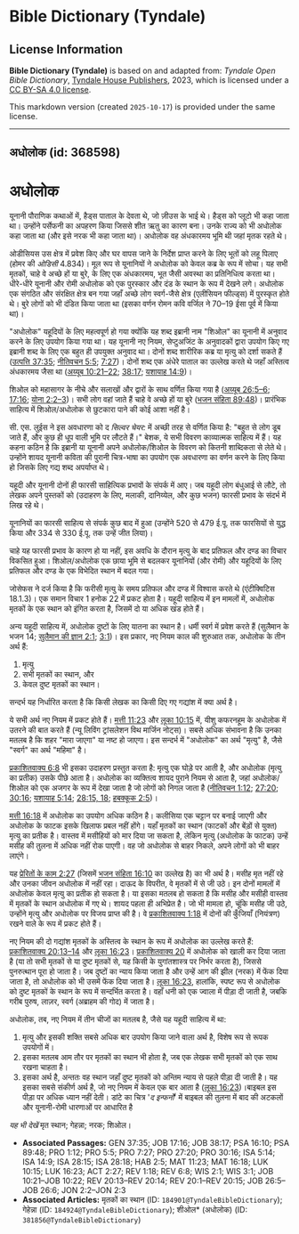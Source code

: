 # Bible Dictionary (Tyndale)

## License Information

**Bible Dictionary (Tyndale)** is based on and adapted from: _Tyndale Open Bible Dictionary_, [Tyndale House Publishers](https://tyndaleopenresources.com/), 2023, which is licensed under a [CC BY-SA 4.0 license](https://creativecommons.org/licenses/by-sa/4.0/legalcode.en).

This markdown version (created `2025-10-17`) is provided under the same license.



--------------------------------

## अधोलोक (id: 368598)

अधोलोक
======

यूनानी पौराणिक कथाओं में, हैड्स पाताल के देवता थे, जो ज़ीउस के भाई थे। हैड्स को प्लूटो भी कहा जाता था। उन्होंने पर्सेफनी का अपहरण किया जिससे शीत ऋतु का कारण बना। उनके राज्य को भी अधोलोक कहा जाता था (और इसे नरक भी कहा जाता था)। अधोलोक वह अंधकारमय भूमि थी जहां मृतक रहते थे।

ओडीसियस उस क्षेत्र में प्रवेश किए और घर वापस जाने के निर्देश प्राप्त करने के लिए भूतों को लहू पिलाए (होमर की *ओडिसी* 4\.834\)। मूल रूप से यूनानियों ने अधोलोक को केवल कब्र के रूप में सोचा। यह सभी मृतकों, चाहे वे अच्छे हों या बुरे, के लिए एक अंधकारमय, भूत जैसी अवस्था का प्रतिनिधित्व करता था। धीरे\-धीरे यूनानी और रोमी अधोलोक को एक पुरस्कार और दंड के स्थान के रूप में देखने लगे। अधोलोक एक संगठित और संरक्षित क्षेत्र बन गया जहाँ अच्छे लोग स्वर्ग\-जैसे क्षेत्र (एलीसियन फील्ड्स) में पुरस्कृत होते थे। बुरे लोगों को भी दंडित किया जाता था (इसका वर्णन रोमन कवि वर्जिल ने 70–19 ईसा पूर्व में किया था)।

"अधोलोक" यहूदियों के लिए महत्वपूर्ण हो गया क्योंकि यह शब्द इब्रानी नाम "शिओल" का यूनानी में अनुवाद करने के लिए उपयोग किया गया था। यह यूनानी नए नियम, सेप्टुअजिंट के अनुवादकों द्वारा उपयोग किए गए इब्रानी शब्द के लिए एक बहुत ही उपयुक्त अनुवाद था। दोनों शब्द शारीरिक कब्र या मृत्यु को दर्शा सकते हैं ([उत्पत्ति 37:35](https://ref.ly/Gen37:35); [नीतिवचन 5:5](https://ref.ly/Prov5:5); [7:27](https://ref.ly/Prov7:27))। दोनों शब्द एक अंधेरे पाताल का उल्लेख करते थे जहाँ अस्तित्व अंधकारमय जैसा था ([अय्यूब 10:21–22](https://ref.ly/Job10:21-Job10:22); [38:17](https://ref.ly/Job38:17); [यशायाह 14:9](https://ref.ly/Isa14:9))। 

शिओल को महासागर के नीचे और सलाखों और द्वारों के साथ वर्णित किया गया है ([अय्यूब 26:5–6](https://ref.ly/Job26:5-Job26:6); [17:16](https://ref.ly/Job17:16); [योना 2:2–3](https://ref.ly/Jonah2:2-Jonah2:3))। सभी लोग वहां जाते हैं चाहे वे अच्छे हों या बुरे ([भजन संहिता 89:48](https://ref.ly/Ps89:48))। प्रारंभिक साहित्य में शिओल/अधोलोक से छुटकारा पाने की कोई आशा नहीं है।

सी. एस. लुईस ने इस अवधारणा को द *सिल्वर चेयर:* में अच्छी तरह से वर्णित किया है: "बहुत से लोग डूब जाते हैं, और कुछ ही धूप वाली भूमि पर लौटते हैं।" बेशक, ये सभी विवरण काव्यात्मक साहित्य में हैं। यह कहना कठिन है कि इब्रानी या यूनानी अपने अधोलोक/शिओल के विवरण को कितनी शाब्दिकता से लेते थे। उन्होंने शायद यूनानी कविता की पुरानी चित्र\-भाषा का उपयोग एक अवधारणा का वर्णन करने के लिए किया हो जिसके लिए गद्य शब्द अपर्याप्त थे। 

यहूदी और यूनानी दोनों ही फारसी साहित्यिक प्रभावों के संपर्क में आए। जब यहूदी लोग बंधुआई से लौटे, तो लेखक अपने पुस्तकों को (उदाहरण के लिए, मलाकी, दानिय्येल, और कुछ भजन) फारसी प्रभाव के संदर्भ में लिख रहे थे।

यूनानियों का फारसी साहित्य से संपर्क कुछ बाद में हुआ (उन्होंने 520 से 479 ई.पू. तक फारसियों से युद्ध किया और 334 से 330 ई.पू. तक उन्हें जीत लिया)।

चाहे यह फारसी प्रभाव के कारण हो या नहीं, इस अवधि के दौरान मृत्यु के बाद प्रतिफल और दण्ड का विचार विकसित हुआ। शिओल/अधोलोक एक छाया भूमि से बदलकर यूनानियों (और रोमी) और यहूदियों के लिए प्रतिफल और दण्ड के एक विभेदित स्थान में बदल गया।

जोसेफस ने दर्ज किया है कि फरीसी मृत्यु के समय प्रतिफल और दण्ड में विश्वास करते थे (एंटीक्विटिस 18\.1\.3\)। एक समान विचार 1 हनोक 22 में प्रकट होता है। यहूदी साहित्य में इन मामलों में, अधोलोक मृतकों के एक स्थान को इंगित करता है, जिसमें दो या अधिक खंड होते हैं।

अन्य यहूदी साहित्य में, अधोलोक दुष्टों के लिए यातना का स्थान है। धर्मी स्वर्ग में प्रवेश करते हैं (सुलैमान के भजन 14; [सुलैमान की ज्ञान 2:1](https://ref.ly/Wis2:1); [3:1](https://ref.ly/Wis3:1))। इस प्रकार, नए नियम काल की शुरुआत तक, अधोलोक के तीन अर्थ हैं:

1. मृत्यु
2. सभी मृतकों का स्थान, और
3. केवल दुष्ट मृतकों का स्थान।

सन्दर्भ यह निर्धारित करता है कि किसी लेखक का किसी दिए गए गद्यांश में क्या अर्थ है।

ये सभी अर्थ नए नियम में प्रकट होते हैं। [मत्ती 11:23](https://ref.ly/Matt11:23) और [लूका 10:15](https://ref.ly/Luke10:15) में, यीशु कफरनहूम के अधोलोक में उतरने की बात करते हैं (न्यू लिविंग ट्रांसलेशन विथ मार्जिन नोट्स)। सबसे अधिक संभावना है कि उनका मतलब है कि शहर "मारा जाएगा" या नष्ट हो जाएगा। इस सन्दर्भ में "अधोलोक" का अर्थ "मृत्यु" है, जैसे "स्वर्ग" का अर्थ "महिमा" है।

[प्रकाशितवाक्य 6:8](https://ref.ly/Rev6:8) भी इसका उदाहरण प्रस्तुत करता है: मृत्यु एक घोड़े पर आती है, और अधोलोक (मृत्यु का प्रतीक) उसके पीछे आता है। अधोलोक का व्यक्तित्व शायद पुराने नियम से आता है, जहां अधोलोक/शिओल को एक अजगर के रूप में देखा जाता है जो लोगों को निगल जाता है ([नीतिवचन 1:12](https://ref.ly/Prov1:12); [27:20](https://ref.ly/Prov27:20); [30:16](https://ref.ly/Prov30:16); [यशायाह 5:14](https://ref.ly/Isa5:14); [28:15, 18](https://ref.ly/Isa28:15,Isa28:18); [हबक्कूक 2:5](https://ref.ly/Hab2:5))।

[मत्ती 16:18](https://ref.ly/Matt16:18) में अधोलोक का उपयोग अधिक कठिन है। कलीसिया एक चट्टान पर बनाई जाएगी और अधोलोक के फाटक इसके खिलाफ प्रबल नहीं होंगे। यहाँ मृतकों का स्थान (फाटकों और बेंड़ों से युक्त) मृत्यु का प्रतीक है। वास्तव में मसीहियों को मार दिया जा सकता है, लेकिन मृत्यु (अधोलोक के फाटक) उन्हें मसीह की तुलना में अधिक नहीं रोक पाएगी। वह जो अधोलोक से बाहर निकले, अपने लोगों को भी बाहर लाएंगे। 

यह [प्रेरितों के काम 2:27](https://ref.ly/Acts2:27) (जिसमें [भजन संहिता 16:10](https://ref.ly/Ps16:10) का उल्लेख है) का भी अर्थ है। मसीह मृत नहीं रहे और उनका जीवन अधोलोक में नहीं रहा। दाऊद के विपरीत, वे मृतकों में से जी उठे। इन दोनों मामलों में अधोलोक केवल मृत्यु का प्रतीक हो सकता है। या इसका मतलब हो सकता है कि मसीह और मसीही वास्तव में मृतकों के स्थान अधोलोक में गए थे। शायद पहला ही अभिप्रेत है। जो भी मामला हो, चूंकि मसीह जी उठे, उन्होंने मृत्यु और अधोलोक पर विजय प्राप्त की है। वे [प्रकाशितवाक्य 1:18](https://ref.ly/Rev1:18) में दोनों की कुँजियाँ (नियंत्रण) रखने वाले के रूप में प्रकट होते हैं।

नए नियम की दो गद्यांश मृतकों के अस्तित्व के स्थान के रूप में अधोलोक का उल्लेख करते हैं: [प्रकाशितवाक्य 20:13–14](https://ref.ly/Rev20:13-Rev20:14) और [लूका 16:23](https://ref.ly/Luke16:23)। [प्रकाशितवाक्य 20](https://ref.ly/Rev20:1-Rev20:15) में अधोलोक को खाली कर दिया जाता है (या तो सभी मृतकों से या दुष्ट मृतकों से, यह किसी के युगांतशास्त्र पर निर्भर करता है), जिससे पुनरुत्थान पूरा हो जाता है। जब दुष्टों का न्याय किया जाता है और उन्हें आग की झील (नरक) में फेंक दिया जाता है, तो अधोलोक को भी उसमें फेंक दिया जाता है। [लूका 16:23](https://ref.ly/Luke16:23), हालांकि, स्पष्ट रूप से अधोलोक को दुष्ट मृतकों के स्थान के रूप में सन्दर्भित करता है। वहाँ धनी को एक ज्वाला में पीड़ा दी जाती है, जबकि गरीब पुरुष, लाज़र, स्वर्ग (अब्राहम की गोद) में जाता है।

अधोलोक, तब, नए नियम में तीन चीजों का मतलब है, जैसे यह यहूदी साहित्य में था:

1. मृत्यु और इसकी शक्ति सबसे अधिक बार उपयोग किया जाने वाला अर्थ है, विशेष रूप से रूपक उपयोगों में।
2. इसका मतलब आम तौर पर मृतकों का स्थान भी होता है, जब एक लेखक सभी मृतकों को एक साथ रखना चाहता है।
3. इसका अर्थ है, अन्ततः वह स्थान जहाँ दुष्ट मृतकों को अन्तिम न्याय से पहले पीड़ा दी जाती है। यह इसका सबसे संकीर्ण अर्थ है, जो नए नियम में केवल एक बार आता है ([लूका 16:23](https://ref.ly/Luke16:23))।बाइबल इस पीड़ा पर अधिक ध्यान नहीं देती। डांटे का चित्र '*द इन्फर्नो*' में बाइबल की तुलना में बाद की अटकलों और यूनानी\-रोमी धारणाओं पर आधारित है

*यह भी देखें* मृत स्थान; गेहन्ना; नरक; शिओल। 

* **Associated Passages:** GEN 37:35; JOB 17:16; JOB 38:17; PSA 16:10; PSA 89:48; PRO 1:12; PRO 5:5; PRO 7:27; PRO 27:20; PRO 30:16; ISA 5:14; ISA 14:9; ISA 28:15; ISA 28:18; HAB 2:5; MAT 11:23; MAT 16:18; LUK 10:15; LUK 16:23; ACT 2:27; REV 1:18; REV 6:8; WIS 2:1; WIS 3:1; JOB 10:21–JOB 10:22; REV 20:13–REV 20:14; REV 20:1–REV 20:15; JOB 26:5–JOB 26:6; JON 2:2–JON 2:3
* **Associated Articles:** मृतकों का स्थान (ID: `184901@TyndaleBibleDictionary`); गेहेन्ना (ID: `184924@TyndaleBibleDictionary`); शीओल* (अधोलोक) (ID: `381856@TyndaleBibleDictionary`)


